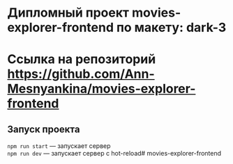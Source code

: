 # Дипломный проект movies-explorer-frontend по макету: dark-3
# Ссылка на репозиторий https://github.com/Ann-Mesnyankina/movies-explorer-frontend

## Запуск проекта

`npm run start` — запускает сервер   
`npm run dev` — запускает сервер с hot-reload#   m o v i e s - e x p l o r e r - f r o n t e n d  
 